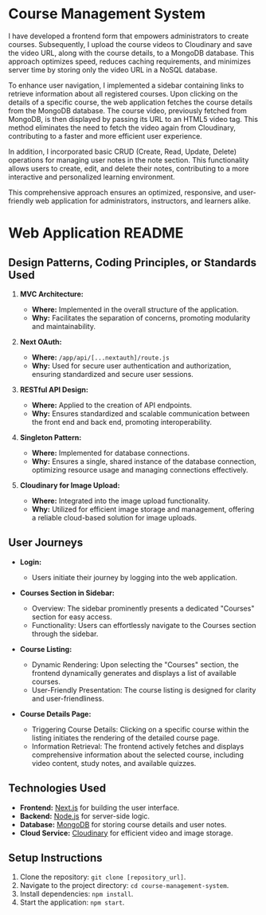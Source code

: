 # Course Management System

I have developed a frontend form that empowers administrators to create courses. Subsequently, I upload the course videos to Cloudinary and save the video URL, along with the course details, to a MongoDB database. This approach optimizes speed, reduces caching requirements, and minimizes server time by storing only the video URL in a NoSQL database.

To enhance user navigation, I implemented a sidebar containing links to retrieve information about all registered courses. Upon clicking on the details of a specific course, the web application fetches the course details from the MongoDB database. The course video, previously fetched from MongoDB, is then displayed by passing its URL to an HTML5 video tag. This method eliminates the need to fetch the video again from Cloudinary, contributing to a faster and more efficient user experience.

In addition, I incorporated basic CRUD (Create, Read, Update, Delete) operations for managing user notes in the note section. This functionality allows users to create, edit, and delete their notes, contributing to a more interactive and personalized learning environment.

This comprehensive approach ensures an optimized, responsive, and user-friendly web application for administrators, instructors, and learners alike.

# Web Application README

## Design Patterns, Coding Principles, or Standards Used

1. **MVC Architecture:**
   - **Where:** Implemented in the overall structure of the application.
   - **Why:** Facilitates the separation of concerns, promoting modularity and maintainability.

2. **Next OAuth:**
   - **Where:** `/app/api/[...nextauth]/route.js`
   - **Why:** Used for secure user authentication and authorization, ensuring standardized and secure user sessions.

3. **RESTful API Design:**
   - **Where:** Applied to the creation of API endpoints.
   - **Why:** Ensures standardized and scalable communication between the front end and back end, promoting interoperability.

4. **Singleton Pattern:**
   - **Where:** Implemented for database connections.
   - **Why:** Ensures a single, shared instance of the database connection, optimizing resource usage and managing connections effectively.

5. **Cloudinary for Image Upload:**
   - **Where:** Integrated into the image upload functionality.
   - **Why:** Utilized for efficient image storage and management, offering a reliable cloud-based solution for image uploads.

## User Journeys

- **Login:**
  - Users initiate their journey by logging into the web application.

- **Courses Section in Sidebar:**
  - Overview: The sidebar prominently presents a dedicated "Courses" section for easy access.
  - Functionality: Users can effortlessly navigate to the Courses section through the sidebar.

- **Course Listing:**
  - Dynamic Rendering: Upon selecting the "Courses" section, the frontend dynamically generates and displays a list of available courses.
  - User-Friendly Presentation: The course listing is designed for clarity and user-friendliness.

- **Course Details Page:**
  - Triggering Course Details: Clicking on a specific course within the listing initiates the rendering of the detailed course page.
  - Information Retrieval: The frontend actively fetches and displays comprehensive information about the selected course, including video content, study notes, and available quizzes.

## Technologies Used

- **Frontend:** [Next.js](https://nextjs.org/) for building the user interface.
- **Backend:** [Node.js](https://nodejs.org/) for server-side logic.
- **Database:** [MongoDB](https://www.mongodb.com/) for storing course details and user notes.
- **Cloud Service:** [Cloudinary](https://cloudinary.com/) for efficient video and image storage.

## Setup Instructions

1. Clone the repository: `git clone [repository_url]`.
2. Navigate to the project directory: `cd course-management-system`.
3. Install dependencies: `npm install`.
4. Start the application: `npm start`.
